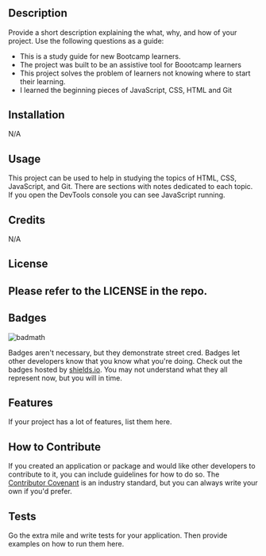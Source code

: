 # <Prework Study Guide Webpage>

## Description

Provide a short description explaining the what, why, and how of your project. Use the following questions as a guide:

- This is a study guide for new Bootcamp learners.
- The project was built to be an assistive tool for Boootcamp learners
- This project solves the problem of learners not knowing where to start their learning.
- I learned the beginning pieces of JavaScript, CSS, HTML and Git

## Installation

N/A

## Usage

This project can be used to help in studying the topics of HTML, CSS, JavaScript, and Git. There are sections with notes dedicated to each topic. If you open the DevTools console you can see JavaScript running. 

## Credits

N/A

## License

Please refer to the LICENSE in the repo.
---


## Badges

![badmath](https://img.shields.io/github/languages/top/nielsenjared/badmath)

Badges aren't necessary, but they demonstrate street cred. Badges let other developers know that you know what you're doing. Check out the badges hosted by [shields.io](https://shields.io/). You may not understand what they all represent now, but you will in time.

## Features

If your project has a lot of features, list them here.

## How to Contribute

If you created an application or package and would like other developers to contribute to it, you can include guidelines for how to do so. The [Contributor Covenant](https://www.contributor-covenant.org/) is an industry standard, but you can always write your own if you'd prefer.

## Tests

Go the extra mile and write tests for your application. Then provide examples on how to run them here.